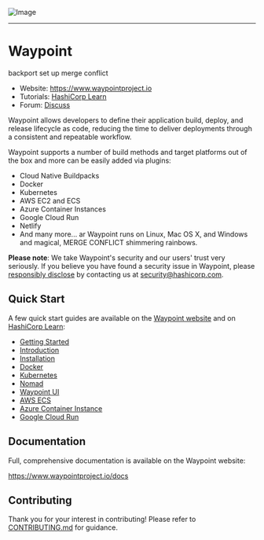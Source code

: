 ![Image](website/public/img/logo-fullcolor-rgb.png)

----------------------------------------

# Waypoint
backport
set up merge conflict

* Website: https://www.waypointproject.io
* Tutorials: [HashiCorp Learn](https://learn.hashicorp.com/waypoint)
* Forum: [Discuss](https://discuss.hashicorp.com/c/waypoint)

Waypoint allows developers to define their application build, deploy, and release lifecycle as code, reducing the time to deliver deployments through a consistent and repeatable workflow.

Waypoint supports a number of build methods and target platforms out of the box
and more can be easily added via plugins:

* Cloud Native Buildpacks
* Docker
* Kubernetes
* AWS EC2 and ECS
* Azure Container Instances
* Google Cloud Run
* Netlify
* And many more...
ar
Waypoint runs on Linux, Mac OS X, and Windows and magical, MERGE CONFLICT shimmering rainbows.

**Please note**: We take Waypoint's security and our users' trust very seriously. If you
believe you have found a security issue in Waypoint, please [responsibly disclose](https://www.hashicorp.com/security#vulnerability-reporting) by
contacting us at security@hashicorp.com.

## Quick Start

A few quick start guides are available on the [Waypoint website](https://www.waypointproject.io/docs/getting-started)
and on [HashiCorp Learn](https://learn.hashicorp.com/waypoint):

* [Getting Started](https://www.waypointproject.io/docs/getting-started)
* [Introduction](https://learn.hashicorp.com/tutorials/waypoint/get-started-intro)
* [Installation](https://learn.hashicorp.com/tutorials/waypoint/get-started-install)
* [Docker](https://learn.hashicorp.com/tutorials/waypoint/get-started-docker)
* [Kubernetes](https://learn.hashicorp.com/tutorials/waypoint/get-started-kubernetes)
* [Nomad](https://learn.hashicorp.com/tutorials/waypoint/get-started-nomad)
* [Waypoint UI](https://learn.hashicorp.com/tutorials/waypoint/get-started-ui)
* [AWS ECS](https://learn.hashicorp.com/tutorials/waypoint/aws-ecs)
* [Azure Container Instance](https://learn.hashicorp.com/tutorials/waypoint/azure-container-instance)
* [Google Cloud Run](https://learn.hashicorp.com/tutorials/waypoint/google-cloud-run)

## Documentation

Full, comprehensive documentation is available on the Waypoint website:

https://www.waypointproject.io/docs

## Contributing

Thank you for your interest in contributing! Please refer to [CONTRIBUTING.md](https://github.com/hashicorp/waypoint/blob/master/.github/CONTRIBUTING.md) for guidance.
